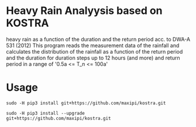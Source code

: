 # Heavy Rain Analyysis based on KOSTRA
heavy rain as a function of the duration and the return period acc. to DWA-A 531 (2012)
This program reads the measurement data of the rainfall
and calculates the distribution of the rainfall as a function of the return period and the duration
for duration steps up to 12 hours (and more) and return period in a range of '0.5a &lt;= T_n &lt;= 100a'


# Usage

```
sudo -H pip3 install git+https://github.com/maxipi/kostra.git
```

```
sudo -H pip3 install --upgrade git+https://github.com/maxipi/kostra.git
```